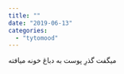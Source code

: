 ```yaml
---
title: ""
date: "2019-06-13"
categories: 
  - "tytomood"
---
```


میگفت گذرِ پوست به دباغ خونه میافته
